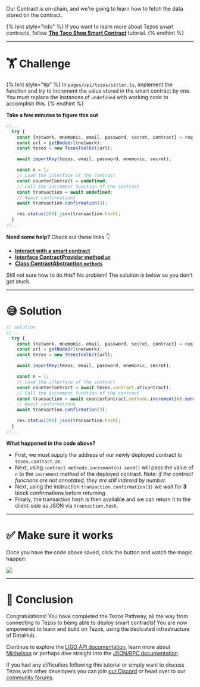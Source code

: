 Our Contract is on-chain, and we're going to learn how to fetch the data stored on the contract.

{% hint style="info" %}
If you want to learn more about Tezos smart contracts, follow [**The Taco Shop Smart Contract**](https://ligolang.org/docs/tutorials/get-started/tezos-taco-shop-smart-contract) tutorial.
{% endhint %}

---

# 🏋️ Challenge

{% hint style="tip" %}
In `pages/api/tezos/setter.ts`, implement the function and try to increment the value stored in the smart contract by one. You must replace the instances of `undefined` with working code to accomplish this.
{% endhint %}

**Take a few minutes to figure this out**

```typescript
//...
  try {
    const {network, mnemonic, email, password, secret, contract} = req.body;
    const url = getNodeUrl(network);
    const tezos = new TezosToolkit(url);

    await importKey(tezos, email, password, mnemonic, secret);

    const n = 1;
    // Load the interface of the contract
    const counterContract = undefined;
    // Call the increment function of the contract
    const transaction = await undefined;
    // Await confirmations
    await transaction.confirmation(3);

    res.status(200).json(transaction.hash);
  }
//...
```

**Need some help?** Check out these links 👇

- [**Interact with a smart contract**](https://tezostaquito.io/docs/quick_start/#interact-with-a-smart-contract)
- [**Interface ContractProvider method `at`**](https://tezostaquito.io/typedoc/interfaces/_taquito_taquito.contractprovider.html#at)
- [**Class ContractAbstraction `methods`**](https://tezostaquito.io/typedoc/classes/_taquito_taquito.contractabstraction.html#methods)

Still not sure how to do this? No problem! The solution is below so you don't get stuck.

---

# 😅 Solution

```typescript
// solution
//...
  try {
    const {network, mnemonic, email, password, secret, contract} = req.body;
    const url = getNodeUrl(network);
    const tezos = new TezosToolkit(url);

    await importKey(tezos, email, password, mnemonic, secret);

    const n = 1;
    // Load the interface of the contract
    const counterContract = await tezos.contract.at(contract);
    // Call the increment function of the contract
    const transaction = await counterContract.methods.increment(n).send();
    // Await confirmations
    await transaction.confirmation(3);

    res.status(200).json(transaction.hash);
  }
//...
```

**What happened in the code above?**

- First, we must supply the address of our newly deployed contract to `tezos.contract.at`.
- Next, using `contract.methods.increment(n).send()` will pass the value of `n` to the `increment` method of the deployed contract. Note: _if the contract functions are not annotated, they are still indexed by number._
- Next, using the instruction `transaction.confirmation(3)` we wait for **3** block confirmations before returning.
- Finally, the transaction hash is then available and we can return it to the client-side as JSON via `transaction.hash`.

---

# ✅ Make sure it works

Once you have the code above saved, click the button and watch the magic happen:

![](https://raw.githubusercontent.com/figment-networks/learn-web3-dapp/main/markdown/__images__/tezos/tezos-setter.gif)

---

# 🏁 Conclusion

Congratulations! You have completed the Tezos Pathway, all the way from connecting to Tezos to being able to deploy smart contracts! You are now empowered to learn and build on Tezos, using the dedicated infrastructure of DataHub.

Continue to explore the [LIGO API documentation](https://ligolang.org/docs/api/cheat-sheet), learn more about [Michelson](https://tezos.gitlab.io/michelson-reference/) or perhaps dive straight into the [JSON/RPC documentation](https://tezos.gitlab.io/developer/rpc.html).

If you had any difficulties following this tutorial or simply want to discuss Tezos with other developers you can join [our Discord](https://discord.gg/fszyM7K) or head over to our [community forums](https://community.figment.io).
